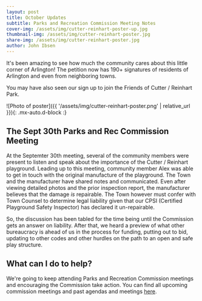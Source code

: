 ```yaml
---
layout: post
title: October Updates
subtitle: Parks and Recreation Commission Meeting Notes
cover-img: /assets/img/cutter-reinhart-poster-up.jpg
thumbnail-img: /assets/img/cutter-reinhart-poster.jpg
share-img: /assets/img/cutter-reinhart-poster.jpg
author: John Ibsen
---
```


It's been amazing to see how much the community cares about this little corner of Arlington! The petition now has 190+ signatures of residents of Arlington and even from neighboring towns.

You may have also seen our sign up to join the Friends of Cutter / Reinhart Park.

![Photo of poster]({{ '/assets/img/cutter-reinhart-poster.png' | relative_url }}){: .mx-auto.d-block :}

## The Sept 30th Parks and Rec Commission Meeting

At the Septemter 30th meeting, several of the community members were present to listen and speak about the importance of the Cutter / Reinhart playground. Leading up to this meeting, community member Alex was able to get in touch with the original manufacture of the playground. The Town and the manufacturer have shared notes and communicated. Even after viewing detailed photos and the prior inspection report, the manufacturer believes that the damage *is* repairable. The Town however must confer with Town Counsel to determine legal liability given that our CPSI (Certified Playground Safety Inspector) has declared it un-repairable.

So, the discussion has been tabled for the time being until the Commission gets an answer on liability. After that, we heard a preview of what other bureaucracy is ahead of us in the process for funding, putting out to bid, updating to other codes and other hurdles on the path to an open and safe play structure.

## What can I do to help?

We're going to keep attending Parks and Recreation Commission meetings and encouraging the Commission take action. You can find all upcoming commission meetings and past agendas and meetings [here](https://www.arlingtonma.gov/town-governance/boards-and-committees/park-recreation-commission/agendas-minutes).